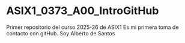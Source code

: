 # ASIX1_0373_A00_IntroGitHub
Primer repositorio del curso 2025-26 de ASIX1
Es mi primera toma de contacto con gitHub.
Soy Alberto de Santos